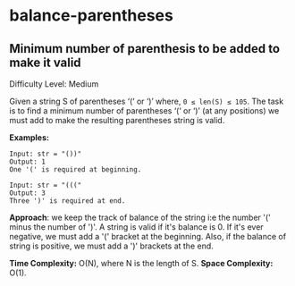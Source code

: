 # balance-parentheses

## Minimum number of parenthesis to be added to make it valid

Difficulty Level: Medium

Given a string S of parentheses ‘(‘ or ‘)’ where, `0 ≤ len(S) ≤ 105`. The task is to find a minimum number of parentheses ‘(‘ or ‘)’ (at any positions) we must add to make the resulting parentheses string is valid.

**Examples:**
```
Input: str = "())"
Output: 1
One '(' is required at beginning.

Input: str = "((("
Output: 3
Three ')' is required at end.
```

**Approach**: we keep the track of balance of the string i:e the number '(' minus the number of ')'.
A string is valid if it's balance is 0. If it's ever negative, we must add a '(' bracket at the beginning. Also, if the balance of string is positive, we must add a ')' brackets at the end.

**Time Complexity:** O(N), where N is the length of S. 
**Space Complexity:** O(1).